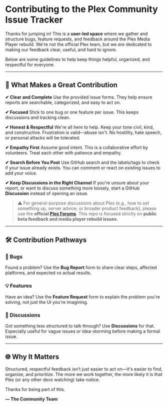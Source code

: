 # Contributing to the Plex Community Issue Tracker

Thanks for jumping in! This is a **user-led space** where we gather and structure bugs, feature requests, and feedback around the Plex Media Player rebuild. We're not the official Plex team, but we _are_ dedicated to making our feedback clear, useful, and hard to ignore.

Below are some guidelines to help keep things helpful, organized, and respectful for everyone.

---

## 🌟 What Makes a Great Contribution

**✔ Clear and Complete**
Use the provided issue forms. They help ensure reports are searchable, categorized, and easy to act on.

**✔ Focused**
Stick to one bug or one feature per issue. This keeps discussions and tracking clean.

**✔ Honest & Respectful**
We're all here to help. Keep your tone civil, kind, and constructive. Frustration is valid—abuse isn't. No hostility, hate speech, or personal attacks will be tolerated.

**✔ Empathy First**
Assume good intent. This is a collaborative effort by volunteers. Treat each other with patience and empathy.

**✔ Search Before You Post**
Use GitHub search and the labels/tags to check if your issue already exists. You can comment or react on existing issues to add your voice.

**✔ Keep Discussions in the Right Channel**
If you're unsure about your report, or want to discuss something more loosely, start a GitHub **Discussion** instead of opening an issue.

> ⚠️ For general-purpose discussions about Plex (e.g., how to set something up, server advice, or broader product feedback), please use the **official [Plex Forums](https://forums.plex.tv/)**. This repo is focused strictly on **public beta feedback and media player rebuild issues**.

---

## 🛠 Contribution Pathways

### 🛮 Bugs

Found a problem? Use the **Bug Report** form to share clear steps, affected platforms, and expected vs actual results.

### 💡 Features

Have an idea? Use the **Feature Request** form to explain the problem you're solving, not just the UI you're imagining.

### 💬 Discussions

Got something less structured to talk through? Use **Discussions** for that. Especially useful for vague issues or idea-storming before making a formal issue.

---

## 🌐 Why It Matters

Structured, respectful feedback isn’t just easier to act on—it's easier to find, organize, and prioritize. The more we work together, the more likely it is that Plex (or any other devs watching) take notice.

Thanks for being part of this.

**— The Community Team**

